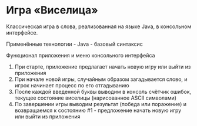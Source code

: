 # Игра «Виселица»
Классическая игра в слова, реализованная на языке Java, в консольном интерфейсе. 

Применённые технологии - Java - базовый синтаксис

Функционал приложения и меню консольного интерфейса
1. При старте, приложение предлагает начать новую игру или выйти из приложения
2. При начале новой игры, случайным образом загадывается слово, и игрок начинает процесс по его отгадыванию
3. После каждой введенной буквы выводим в консоль счётчик ошибок, текущее состояние виселицы (нарисованное ASCII символами)
4. По завершении игры выводим результат (победа или поражение) и возвращаемся к состоянию #1 - предложение начать новую игру или выйти из приложения
